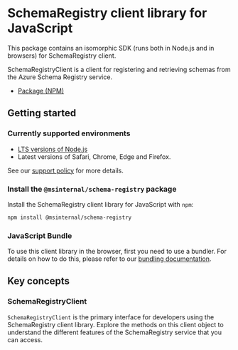 # SchemaRegistry client library for JavaScript

This package contains an isomorphic SDK (runs both in Node.js and in browsers) for SchemaRegistry client.

SchemaRegistryClient is a client for registering and retrieving schemas from the Azure Schema Registry service.

- [Package (NPM)](https://www.npmjs.com/package/@msinternal/schema-registry)

## Getting started

### Currently supported environments

- [LTS versions of Node.js](https://github.com/nodejs/release#release-schedule)
- Latest versions of Safari, Chrome, Edge and Firefox.

See our [support policy](https://github.com/Azure/azure-sdk-for-js/blob/main/SUPPORT.md) for more details.


### Install the `@msinternal/schema-registry` package

Install the SchemaRegistry client library for JavaScript with `npm`:

```bash
npm install @msinternal/schema-registry
```



### JavaScript Bundle
To use this client library in the browser, first you need to use a bundler. For details on how to do this, please refer to our [bundling documentation](https://aka.ms/AzureSDKBundling).

## Key concepts

### SchemaRegistryClient

`SchemaRegistryClient` is the primary interface for developers using the SchemaRegistry client library. Explore the methods on this client object to understand the different features of the SchemaRegistry service that you can access.

